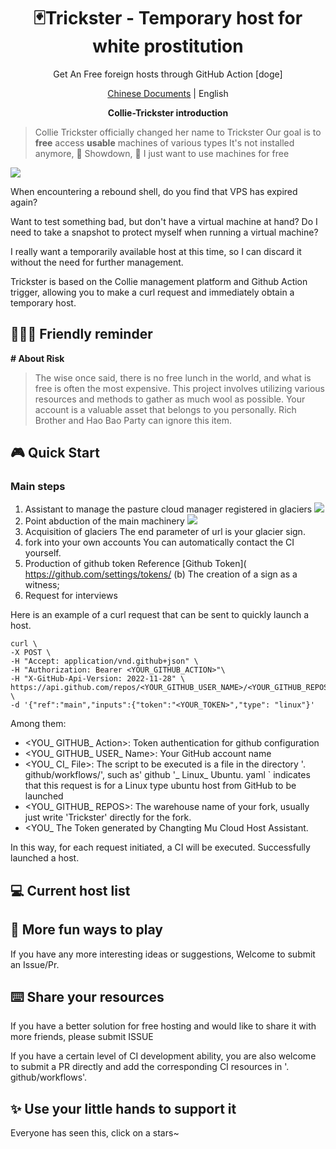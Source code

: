 <h1 align="center"> 🃏Trickster - Temporary host for white prostitution  </h1>

<p align="center">Get An Free foreign hosts through GitHub Action [doge] </p>

<p align="center"> <a href="README_EN.md">Chinese Documents</a> | English</p>

<p align="center"> <b>Collie-Trickster introduction</b> </p>

>Collie Trickster officially changed her name to Trickster
>Our goal is to **free** access **usable** machines of various types
>It's not installed anymore, 👴 Showdown, 👴 I just want to use machines for free

![](https://dvkunion.oss-cn-shanghai.aliyuncs.com/Trickster/686a83148700e41b5a11f68c3d606fdb1804f934.jpg)

When encountering a rebound shell, do you find that VPS has expired again?

Want to test something bad, but don't have a virtual machine at hand? Do I need to take a snapshot to protect myself when running a virtual machine?

I really want a temporarily available host at this time, so I can discard it without the need for further management.

Trickster is based on the Collie management platform and Github Action trigger, allowing you to make a curl request and immediately obtain a temporary host.

## 🧑‍🤝‍🧑 Friendly reminder

**# About Risk**

>The wise once said, there is no free lunch in the world, and what is free is often the most expensive.
>This project involves utilizing various resources and methods to gather as much wool as possible.
>Your account is a valuable asset that belongs to you personally. Rich Brother and Hao Bao Party can ignore this item.

## 🎮 Quick Start

### Main steps

1. Assistant to manage the pasture cloud manager registered in glaciers
![]( https://dvkunion.oss-cn-shanghai.aliyuncs.com/Trickster/ac7ea656b4324c73801181ebd0b525d9.png )
2. Point abduction of the main machinery
![]( https://dvkunion.oss-cn-shanghai.aliyuncs.com/Trickster/1afd640a149d4fce965c2c2c5ced1c23.png )
3. Acquisition of glaciers
The end parameter of url is your glacier sign.
4. fork into your own accounts
You can automatically contact the CI yourself.
5. Production of github token
Reference [Github Token]( https://github.com/settings/tokens/ (b) The creation of a sign as a witness;
6. Request for interviews

Here is an example of a curl request that can be sent to quickly launch a host.

```shell
curl \     
-X POST \
-H "Accept: application/vnd.github+json" \
-H "Authorization: Bearer <YOUR_GITHUB_ACTION>"\
-H "X-GitHub-Api-Version: 2022-11-28" \
https://api.github.com/repos/<YOUR_GITHUB_USER_NAME>/<YOUR_GITHUB_REPOS>/actions/workflows/<YOUR_CI_FILE>/dispatches \
-d '{"ref":"main","inputs":{"token":"<YOUR_TOKEN>","type": "linux"}'
```

Among them:
+ <YOU_ GITHUB_ Action>: Token authentication for github configuration  
+ <YOU_ GITHUB_ USER_ Name>: Your GitHub account name  
+ <YOU_ CI_ File>: The script to be executed is a file in the directory '. github/workflows/', such as' github '_ Linux_ Ubuntu. yaml ` indicates that this request is for a Linux type ubuntu host from GitHub to be launched  
+ <YOU_ GITHUB_ REPOS>: The warehouse name of your fork, usually just write 'Trickster' directly for the fork.  
+ <YOU_ The Token generated by Changting Mu Cloud Host Assistant.    

In this way, for each request initiated, a CI will be executed. Successfully launched a host.

## 💻 Current host list



## 🎈 More fun ways to play

If you have any more interesting ideas or suggestions, Welcome to submit an Issue/Pr.

## ⌨️ Share your resources

If you have a better solution for free hosting and would like to share it with more friends, please submit ISSUE

If you have a certain level of CI development ability, you are also welcome to submit a PR directly and add the corresponding CI resources in '. github/workflows'.

## ✨ Use your little hands to support it

Everyone has seen this, click on a stars~